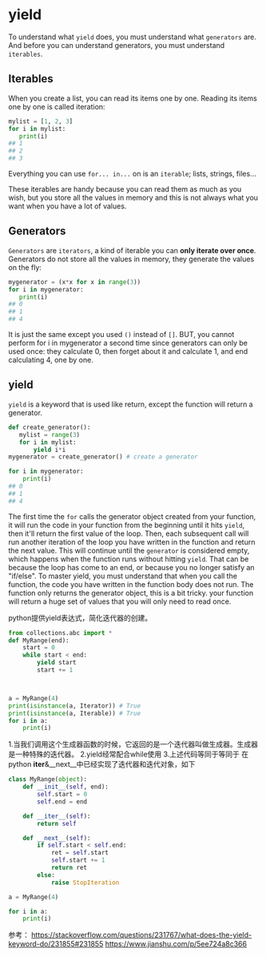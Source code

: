 # yield


To understand what `yield` does, you must understand what `generators` are. And before you can understand generators, you must understand `iterables`.


## Iterables
When you create a list, you can read its items one by one. Reading its items one by one is called iteration:
```python
mylist = [1, 2, 3]
for i in mylist:
   print(i)
## 1
## 2
## 3
```
Everything you can use `for... in...` on is an `iterable`; lists, strings, files...

These iterables are handy because you can read them as much as you wish, but you store all the values in memory and this is not always what you want when you have a lot of values.

## Generators
`Generators` are `iterators`, a kind of iterable you can **only iterate over once**. Generators do not store all the values in memory, they generate the values on the fly:

```python
mygenerator = (x*x for x in range(3))
for i in mygenerator:
   print(i)
## 0
## 1
## 4
```
It is just the same except you used `()` instead of `[]`. BUT, you cannot perform for i in mygenerator a second time since generators can only be used once: they calculate 0, then forget about it and calculate 1, and end calculating 4, one by one.

## yield
`yield` is a keyword that is used like return, except the function will return a generator.

```python
def create_generator():
   mylist = range(3)
   for i in mylist:
       yield i*i
mygenerator = create_generator() # create a generator

for i in mygenerator:
    print(i)
## 0
## 1
## 4
```
The first time the `for` calls the generator object created from your function, it will run the code in your function from the beginning until it hits `yield`, then it'll return the first value of the loop. 
Then, each subsequent call will run another iteration of the loop you have written in the function and return the next value. 
This will continue until the `generator` is considered empty, which happens when the function runs without hitting `yield`. That can be because the loop has come to an end, or because you no longer satisfy an "if/else".
To master yield, you must understand that when you call the function, the code you have written in the function body does not run. The function only returns the generator object, this is a bit tricky.
your function will return a huge set of values that you will only need to read once.












python提供yield表达式，简化迭代器的创建。
```python
from collections.abc import *
def MyRange(end):
    start = 0
    while start < end:
        yield start
        start += 1



a = MyRange(4)
print(isinstance(a, Iterator)) # True
print(isinstance(a, Iterable)) # True
for i in a:
    print(i)
```
1.当我们调用这个生成器函数的时候，它返回的是一个迭代器叫做生成器。生成器是一种特殊的迭代器。
2.yield经常配合while使用
3.上述代码等同于等同于 在python __iter__&__next__中已经实现了迭代器和迭代对象，如下
```python
class MyRange(object):
    def __init__(self, end):
        self.start = 0
        self.end = end

    def __iter__(self):
        return self

    def __next__(self):
        if self.start < self.end:
            ret = self.start
            self.start += 1
            return ret
        else:
            raise StopIteration

a = MyRange(4)

for i in a:
    print(i)
```


参考：
https://stackoverflow.com/questions/231767/what-does-the-yield-keyword-do/231855#231855
https://www.jianshu.com/p/5ee724a8c366